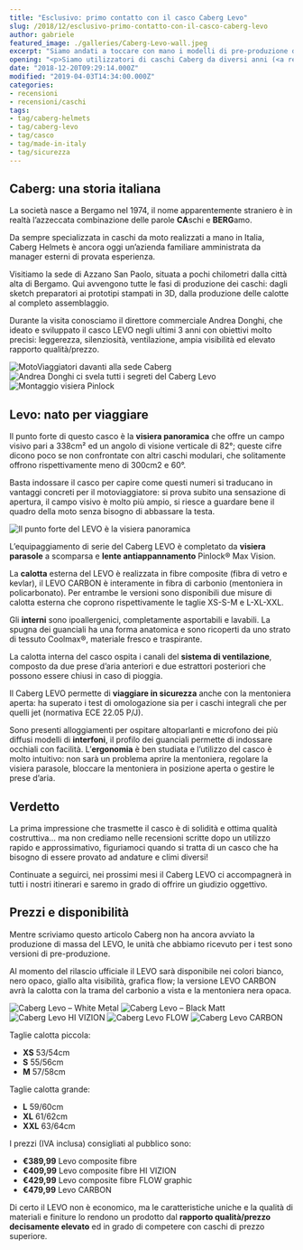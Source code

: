 ```yaml
---
title: "Esclusivo: primo contatto con il casco Caberg Levo"
slug: /2018/12/esclusivo-primo-contatto-con-il-casco-caberg-levo
author: gabriele
featured_image: ./galleries/Caberg-Levo-wall.jpeg
excerpt: "Siamo andati a toccare con mano i modelli di pre-produzione del nuovo LEVO: ecco le prime impressioni sul casco Caberg per i motoviaggiatori esigenti."
opening: "<p>Siamo utilizzatori di caschi Caberg da diversi anni (<a rel=\"noreferrer noopener\" href=\"https://amzn.to/2QDbIDX\" target=\"_blank\">Duke II</a> e <a href=\"https://amzn.to/2Sd8XWO\" target=\"_blank\" rel=\"noreferrer noopener\">Tourmax</a>) e la presentazione ad EICMA 2018 di un nuovo modello a vocazione turistica non ha potuto che incuriosirci.</p><p>Il Caberg Levo è un casco modulare in fibre composite, dal peso contenuto e un’ottima ventilazione, caratterizzato dalla visiera panoramica che offre il campo visivo tra i più ampi della categoria.</p>"
date: "2018-12-20T09:29:14.000Z"
modified: "2019-04-03T14:34:00.000Z"
categories:
- recensioni
- recensioni/caschi
tags:
- tag/caberg-helmets
- tag/caberg-levo
- tag/casco
- tag/made-in-italy
- tag/sicurezza
---
```

## Caberg: una storia italiana

La società nasce a Bergamo nel 1974, il nome apparentemente straniero è in realtà l’azzeccata combinazione delle parole **CA**schi e **BERG**amo.

Da sempre specializzata in caschi da moto realizzati a mano in Italia, Caberg Helmets è ancora oggi un’azienda familiare amministrata da manager esterni di provata esperienza.

Visitiamo la sede di Azzano San Paolo, situata a pochi chilometri dalla città alta di Bergamo. Qui avvengono tutte le fasi di produzione dei caschi: dagli sketch preparatori ai prototipi stampati in 3D, dalla produzione delle calotte al completo assemblaggio.

Durante la visita conosciamo il direttore commerciale Andrea Donghi, che ideato e sviluppato il casco LEVO negli ultimi 3 anni con obiettivi molto precisi: leggerezza, silenziosità, ventilazione, ampia visibilità ed elevato rapporto qualità/prezzo.

![MotoViaggiatori davanti alla sede Caberg](./galleries/DSC00139.jpeg "MotoViaggiatori davanti alla sede Caberg")
![Andrea Donghi ci svela tutti i segreti del Caberg Levo](./galleries/DSC00140.jpeg "Andrea Donghi ci svela tutti i segreti del Caberg Levo")
![Montaggio visiera Pinlock](./galleries/DSC00146.jpeg "Montaggio visiera Pinlock")

## Levo: nato per viaggiare

Il punto forte di questo casco è la **visiera panoramica** che offre un campo visivo pari a 338cm² ed un angolo di visione verticale di 82°; queste cifre dicono poco se non confrontate con altri caschi modulari, che solitamente offrono rispettivamente meno di 300cm2 e 60°.

Basta indossare il casco per capire come questi numeri si traducano in vantaggi concreti per il motoviaggiatore: si prova subito una sensazione di apertura, il campo visivo è molto più ampio, si riesce a guardare bene il quadro della moto senza bisogno di abbassare la testa.

![Il punto forte del LEVO è la visiera panoramica](./galleries/Caberg-Levo-visor.jpg "Il punto forte del LEVO è la visiera panoramica")

L’equipaggiamento di serie del Caberg LEVO è completato da **visiera parasole** a scomparsa e **lente antiappannamento** Pinlock® Max Vision.

La **calotta** esterna del LEVO è realizzata in fibre composite (fibra di vetro e kevlar), il LEVO CARBON è interamente in fibra di carbonio (mentoniera in policarbonato). Per entrambe le versioni sono disponibili due misure di calotta esterna che coprono rispettivamente le taglie XS-S-M e L-XL-XXL.

Gli **interni** sono ipoallergenici, completamente asportabili e lavabili. La spugna dei guanciali ha una forma anatomica e sono ricoperti da uno strato di tessuto Coolmax®, materiale fresco e traspirante.

La calotta interna del casco ospita i canali del **sistema di ventilazione**, composto da due prese d’aria anteriori e due estrattori posteriori che possono essere chiusi in caso di pioggia.

Il Caberg LEVO permette di **viaggiare in sicurezza** anche con la mentoniera aperta: ha superato i test di omologazione sia per i caschi integrali che per quelli jet (normativa ECE 22.05 P/J).

Sono presenti alloggiamenti per ospitare altoparlanti e microfono dei più diffusi modelli di **interfoni**, il profilo dei guanciali permette di indossare occhiali con facilità. L’**ergonomia** è ben studiata e l’utilizzo del casco è molto intuitivo: non sarà un problema aprire la mentoniera, regolare la visiera parasole, bloccare la mentoniera in posizione aperta o gestire le prese d’aria.

## Verdetto

La prima impressione che trasmette il casco è di solidità e ottima qualità costruttiva… ma non crediamo nelle recensioni scritte dopo un utilizzo rapido e approssimativo, figuriamoci quando si tratta di un casco che ha bisogno di essere provato ad andature e climi diversi!

Continuate a seguirci, nei prossimi mesi il Caberg LEVO ci accompagnerà in tutti i nostri itinerari e saremo in grado di offrire un giudizio oggettivo.

## Prezzi e disponibilità

Mentre scriviamo questo articolo Caberg non ha ancora avviato la produzione di massa del LEVO, le unità che abbiamo ricevuto per i test sono versioni di pre-produzione.

Al momento del rilascio ufficiale il LEVO sarà disponibile nei colori bianco, nero opaco, giallo alta visibilità, grafica flow; la versione LEVO CARBON avrà la calotta con la trama del carbonio a vista e la mentoniera nera opaca.

![Caberg Levo – White Metal](./galleries/Caberg-Levo-White-Metal-1.jpg "Caberg Levo – White Metal")
![Caberg Levo – Black Matt](./galleries/Caberg-Levo-Black-Matt.jpg "Caberg Levo – Black Matt")
![Caberg Levo HI VIZION](./galleries/Caberg-Levo-HI-VIZION.jpg "Caberg Levo HI VIZION")
![Caberg Levo FLOW](./galleries/Caberg-Levo-FLOW.jpg "Caberg Levo FLOW")
![Caberg Levo CARBON](./galleries/Caberg-Levo-CARBON.jpg "Caberg Levo CARBON")

Taglie calotta piccola:

- **XS** 53/54cm
- **S** 55/56cm
- **M** 57/58cm

Taglie calotta grande:

- **L** 59/60cm
- **XL** 61/62cm
- **XXL** 63/64cm

I prezzi (IVA inclusa) consigliati al pubblico sono:

- **€389,99** Levo composite fibre
- **€409,99** Levo composite fibre HI VIZION
- **€429,99** Levo composite fibre FLOW graphic
- **€479,99** Levo CARBON

Di certo il LEVO non è economico, ma le caratteristiche uniche e la qualità di materiali e finiture lo rendono un prodotto dal **rapporto qualità/prezzo decisamente elevato** ed in grado di competere con caschi di prezzo superiore.
